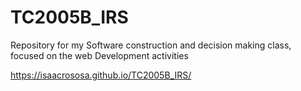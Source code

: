 # TC2005B_IRS
Repository for my Software construction and decision making class, focused on the web Development activities

https://isaacrososa.github.io/TC2005B_IRS/
